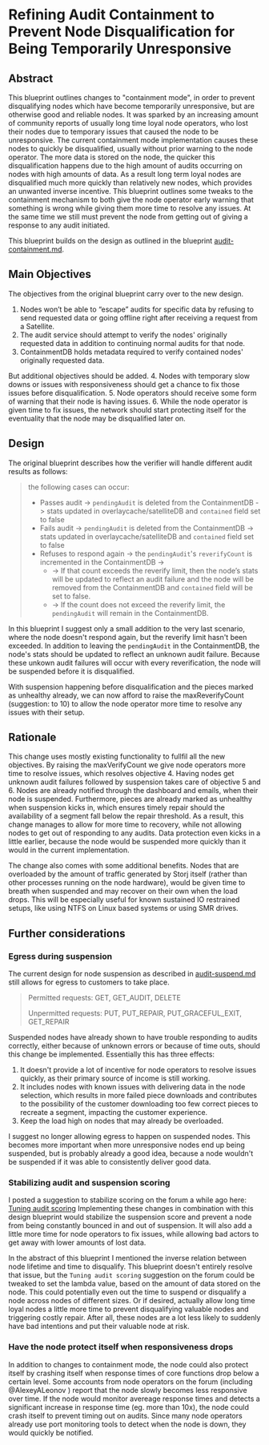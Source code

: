 # Refining Audit Containment to Prevent Node Disqualification for Being Temporarily Unresponsive

## Abstract

This blueprint outlines changes to "containment mode", in order to prevent disqualifying nodes which have become temporarily unresponsive, but are otherwise good and reliable nodes. It was sparked by an increasing amount of community reports of usually long time loyal node operators, who lost their nodes due to temporary issues that caused the node to be unresponsive.
The current containment mode implementation causes these nodes to quickly be disqualified, usually without prior warning to the node operator. 
The more data is stored on the node, the quicker this disqualification happens due to the high amount of audits occurring on nodes with high amounts of data. As a result long term loyal nodes are disqualified much more quickly than relatively new nodes, which provides an unwanted inverse incentive.
This blueprint outlines some tweaks to the containment mechanism to both give the node operator early warning that something is wrong while giving them more time to resolve any issues. At the same time we still must prevent the node from getting out of giving a response to any audit initiated.

This blueprint builds on the design as outlined in the blueprint [audit-containment.md](/docs/blueprint/audit-containment.md).

## Main Objectives

The objectives from the original blueprint carry over to the new design.
1. Nodes won’t be able to “escape” audits for specific data by refusing to send requested data or going offline right after receiving a request from a Satellite.
2. The audit service should attempt to verify the nodes' originally requested data in addition to continuing normal audits for that node.
3. ContainmentDB holds metadata required to verify contained nodes' originally requested data.

But additional objectives should be added.
4. Nodes with temporary slow downs or issues with responsiveness should get a chance to fix those issues before disqualification.
5. Node operators should receive some form of warning that their node is having issues.
6. While the node operator is given time to fix issues, the network should start protecting itself for the eventuality that the node may be disqualified later on.

## Design

The original blueprint describes how the verifier will handle different audit results as follows:

> the following cases can occur:
> - Passes audit ->  `pendingAudit` is deleted from the ContainmentDB  -> stats updated in overlaycache/satelliteDB and `contained` field set to false
> - Fails audit -> `pendingAudit` is deleted from the ContainmentDB -> stats updated in overlaycache/satelliteDB and `contained` field set to false
> - Refuses to respond again -> the `pendingAudit`'s `reverifyCount` is incremented in the ContainmentDB ->
>     - -> If that count exceeds the reverify limit, then the node’s stats will be updated to reflect an audit failure and the node will be removed from the ContainmentDB and `contained` field will be set to false.
>     - -> If the count does not exceed the reverify limit, the `pendingAudit` will remain in the ContainmentDB.

In this blueprint I suggest only a small addition to the very last scenario, where the node doesn't respond again, but the reverify limit hasn't been exceeded. In addition to leaving the `pendingAudit` in the ContainmentDB, the node's stats should be updated to reflect an unknown audit failure. Because these unkown audit failures will occur with every reverification, the node will be suspended before it is disqualified.

With suspension happening before disqualification and the pieces marked as unhealthy already, we can now afford to raise the maxReverifyCount (suggestion: to 10) to allow the node operator more time to resolve any issues with their setup.

## Rationale
This change uses mostly existing functionality to fullfil all the new objectives. By raising the maxVerifyCount we give node operators more time to resolve issues, which resolves objective 4. Having nodes get unknown audit failures followed by suspension takes care of objective 5 and 6. Nodes are already notified through the dashboard and emails, when their node is suspended. Furthermore, pieces are already marked as unhealthy when suspension kicks in, which ensures timely repair should the availability of a segment fall below the repair threshold. As a result, this change manages to allow for more time to recovery, while not allowing nodes to get out of responding to any audits. Data protection even kicks in a little earlier, because the node would be suspended more quickly than it would in the current implementation.

The change also comes with some additional benefits. Nodes that are overloaded by the amount of traffic generated by Storj itself (rather than other processes running on the node hardware), would be given time to breath when suspended and may recover on their own when the load drops. This will be especially useful for known sustained IO restrained setups, like using NTFS on Linux based systems or using SMR drives.

## Further considerations
### Egress during suspension
The current design for node suspension as described in [audit-suspend.md](/docs/blueprint/audit-suspend.md) still allows for egress to customers to take place.

>Permitted requests: GET, GET_AUDIT, DELETE
>
>Unpermitted requests: PUT, PUT_REPAIR, PUT_GRACEFUL_EXIT, GET_REPAIR

Suspended nodes have already shown to have trouble responding to audits correctly, either because of unknown errors or because of time outs, should this change be implemented.
Essentially this has three effects:
1. It doesn't provide a lot of incentive for node operators to resolve issues quickly, as their primary source of income is still working.
2. It includes nodes with known issues with delivering data in the node selection, which results in more failed piece downloads and contributes to the possibility of the customer downloading too few correct pieces to recreate a segment, impacting the customer experience.
3. Keep the load high on nodes that may already be overloaded.

I suggest no longer allowing egress to happen on suspended nodes. This becomes more important when more unresponsive nodes end up being suspended, but is probably already a good idea, because a node wouldn't be suspended if it was able to consistently deliver good data.

### Stabilizing audit and suspension scoring
I posted a suggestion to stabilize scoring on the forum a while ago here: [Tuning audit scoring](https://forum.storj.io/t/tuning-audit-scoring/14084)
Implementing these changes in combination with this design blueprint would stabilize the suspension score and prevent a node from being constantly bounced in and out of suspension. It will also add a little more time for node operators to fix issues, while allowing bad actors to get away with lower amounts of lost data.

In the abstract of this blueprint I mentioned the inverse relation between node lifetime and time to disqualify. This blueprint doesn't entirely resolve that issue, but the `Tuning audit scoring` suggestion on the forum could be tweaked to set the lambda value, based on the amount of data stored on the node. This could potentially even out the time to suspend or disqualify a node across nodes of different sizes. Or if desired, actually allow long time loyal nodes a little more time to prevent disqualifying valuable nodes and triggering costly repair. After all, these nodes are a lot less likely to suddenly have bad intentions and put their valuable node at risk.

### Have the node protect itself when responsiveness drops
In addition to changes to containment mode, the node could also protect itself by crashing itself when response times of core functions drop below a certain level. Some accounts from node operators on the forum (including @AlexeyALeonov ) report that the node slowly becomes less responsive over time. If the node would monitor avereage response times and detects a significant increase in response time (eg. more than 10x), the node could crash itself to prevent timing out on audits. Since many node operators already use port monitoring tools to detect when the node is down, they would quickly be notified.
